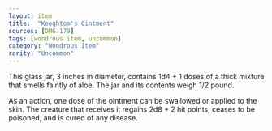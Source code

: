 ```yaml
---
layout: item
title:  "Keoghtom's Ointment"
sources: [DMG.179]
tags: [wondrous item, uncommon]
category: "Wondrous Item"
rarity: "Uncommon"
---
```


This glass jar, 3 inches in diameter, contains 1d4 + 1 doses of a thick mixture that smells faintly of aloe. The jar and its contents weigh 1/2 pound.

As an action, one dose of the ointment can be swallowed or applied to the skin. The creature that receives it regains 2d8 + 2 hit points, ceases to be poisoned, and is cured of any disease.